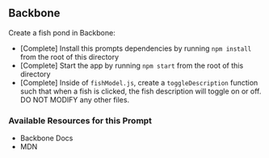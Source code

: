 ## Backbone

Create a fish pond in Backbone:

* [Complete] Install this prompts dependencies by running `npm install` from the root of this directory
* [Complete] Start the app by running `npm start` from the root of this directory
* [Complete] Inside of `fishModel.js`, create a `toggleDescription` function such that when a fish <tr> is clicked, the fish description will toggle on or off. DO NOT MODIFY any other files.

### Available Resources for this Prompt
* Backbone Docs
* MDN

